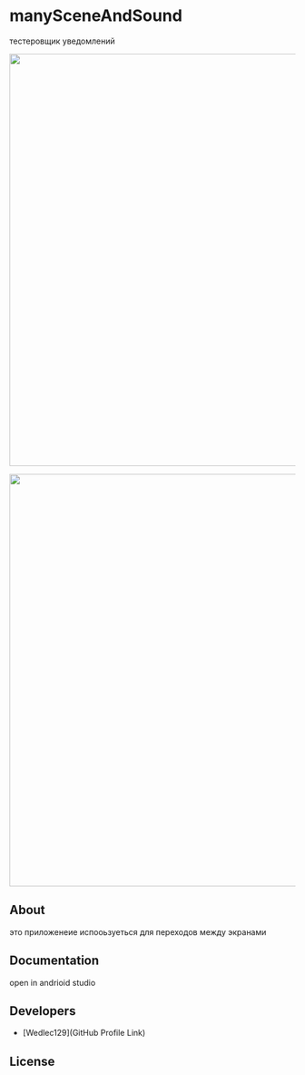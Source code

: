 # manySceneAndSound
тестеровщик уведомлений

<p align="center">
      <img src="https://sun9-88.userapi.com/impg/rwWFGJnK0RvEh77iQMN2daLYSX1GQF89vsyqpQ/5kWndg0FWfw.jpg?size=758x1618&quality=96&sign=f09f276b882df085aedd8ced35080f18&type=album" width="726">
</p>

<p align="center">
      <img src="https://sun9-71.userapi.com/impg/uIRQEbkH4Yx2062qEMqVDFVNOnc3ynA6RsLwVA/vevgU3pCmgw.jpg?size=758x1618&quality=96&sign=751aab1adbdcd15760001bc196c874c8&type=album" width="726">
</p>





## About

это приложенеие испооьзуеться для переходов между экранами

## Documentation

open in andrioid studio

## Developers

- [Wedlec129](GitHub Profile Link)

## License

